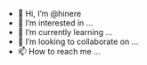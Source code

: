 - 👋 Hi, I’m @hinere
- 👀 I’m interested in ...
- 🌱 I’m currently learning ...
- 💞️ I’m looking to collaborate on ...
- 📫 How to reach me ...

<!---
hinere/hinere is a ✨ special ✨ repository because its `README.md` (this file) appears on your GitHub profile.
You can click the Preview link to take a look at your changes.
--->
